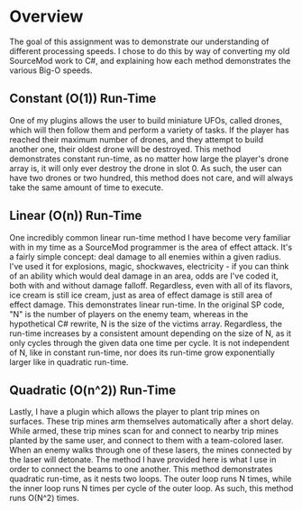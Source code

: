 # Overview
The goal of this assignment was to demonstrate our understanding of different processing speeds. I chose to do this by way of converting my old SourceMod work to C#, and explaining how each method demonstrates the various Big-O speeds.

## Constant (O(1)) Run-Time
One of my plugins allows the user to build miniature UFOs, called drones, which will then follow them and perform a variety of tasks. If the player
has reached their maximum number of drones, and they attempt to build another one, their oldest drone will be destroyed.
This method demonstrates constant run-time, as no matter how large the player's drone array is, it will only ever destroy the drone in slot 0. As such,
the user can have two drones or two hundred, this method does not care, and will always take the same amount of time to execute.

## Linear (O(n)) Run-Time
One incredibly common linear run-time method I have become very familiar with in my time as a SourceMod programmer is the area of effect attack.
It's a fairly simple concept: deal damage to all enemies within a given radius. I've used it for explosions, magic, shockwaves, electricity - 
if you can think of an ability which would deal damage in an area, odds are I've coded it, both with and without damage falloff. Regardless, 
even with all of its flavors, ice cream is still ice cream, just as area of effect damage is still area of effect damage.
This demonstrates linear run-time. In the original SP code, "N" is the number of players on the enemy team, whereas in the hypothetical C# rewrite,
N is the size of the victims array. Regardless, the run-time increases by a consistent amount depending on the size of N, as it only cycles through
the given data one time per cycle. It is not independent of N, like in constant run-time, nor does its run-time grow exponentially larger like in
quadratic run-time.

## Quadratic (O(n^2)) Run-Time

Lastly, I have a plugin which allows the player to plant trip mines on surfaces. These trip mines arm themselves automatically after a short delay.
While armed, these trip mines scan for and connect to nearby trip mines planted by the same user, and connect to them with a team-colored laser.
When an enemy walks through one of these lasers, the mines connected by the laser will detonate. The method I have provided here is what I use in order
to connect the beams to one another.
This method demonstrates quadratic run-time, as it nests two loops. The outer loop runs N times, while the inner loop runs N times per cycle of the outer
loop. As such, this method runs O(N^2) times.
